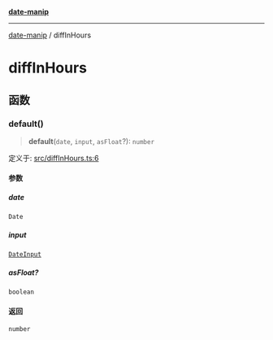 [**date-manip**](index.md)

***

[date-manip](modules.md) / diffInHours

# diffInHours

## 函数

### default()

> **default**(`date`, `input`, `asFloat`?): `number`

定义于: [src/diffInHours.ts:6](https://github.com/fengxinming/date-manip/blob/c2d62c1a39faed6b959a43feaabc15f4e2d60a5a/src/diffInHours.ts#L6)

#### 参数

##### date

`Date`

##### input

[`DateInput`](types.md#dateinput)

##### asFloat?

`boolean`

#### 返回

`number`
